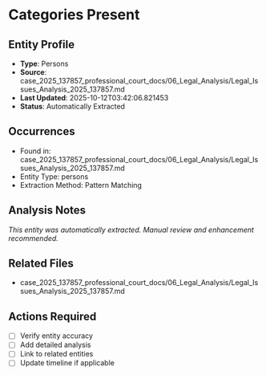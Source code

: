 # Categories Present

## Entity Profile
- **Type**: Persons
- **Source**: case_2025_137857_professional_court_docs/06_Legal_Analysis/Legal_Issues_Analysis_2025_137857.md
- **Last Updated**: 2025-10-12T03:42:06.821453
- **Status**: Automatically Extracted

## Occurrences
- Found in: case_2025_137857_professional_court_docs/06_Legal_Analysis/Legal_Issues_Analysis_2025_137857.md
- Entity Type: persons
- Extraction Method: Pattern Matching

## Analysis Notes
*This entity was automatically extracted. Manual review and enhancement recommended.*

## Related Files
- case_2025_137857_professional_court_docs/06_Legal_Analysis/Legal_Issues_Analysis_2025_137857.md

## Actions Required
- [ ] Verify entity accuracy
- [ ] Add detailed analysis
- [ ] Link to related entities
- [ ] Update timeline if applicable
